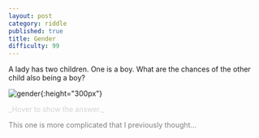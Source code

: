 ```yaml
---
layout: post
category: riddle
published: true
title: Gender
difficulty: 99
---
```

A lady has two children. One is a boy. What are the chances of the other child also being a boy?

![gender](/img/gender.jpg){:height="300px"}

<div markdown="1" class='answer-title' style="color: lightgrey">_Hover to show the answer._
</div>
<div class='answer-wrapper'>
<div markdown="1" class='answer' style="color: grey">

This one is more complicated that I previously thought...

</div>
</div>

